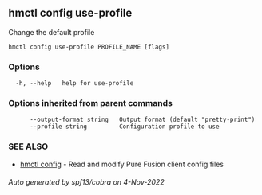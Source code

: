 ## hmctl config use-profile

Change the default profile

```
hmctl config use-profile PROFILE_NAME [flags]
```

### Options

```
  -h, --help   help for use-profile
```

### Options inherited from parent commands

```
      --output-format string   Output format (default "pretty-print")
      --profile string         Configuration profile to use
```

### SEE ALSO

* [hmctl config](hmctl_config.md)	 - Read and modify Pure Fusion client config files

###### Auto generated by spf13/cobra on 4-Nov-2022
